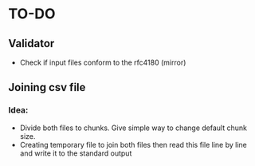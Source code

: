 # TO-DO

## Validator
- Check if input files conform to the rfc4180 (mirror)

## Joining csv file
### Idea:
- Divide both files to chunks. Give simple way to change default chunk size.
- Creating temporary file to join both files then read this file line by line and write it to the standard output
